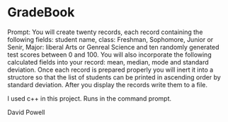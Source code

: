 # GradeBook

Prompt: You will create twenty records, each record containing the following fields: student name, class: Freshman, Sophomore, Junior or Senir, Major: liberal Arts or Genreal Science and ten randomly generated test scores between 0 and 100. You will also incorporate the following calculated fields into your record: mean, median, mode and standard deviation. Once each record is prepared properly you will inert it into a structore so that the list of students can be printed in ascending order by standard deviation. After you display the records write them to a file.

I used c++ in this project. Runs in the command prompt.

David Powell
